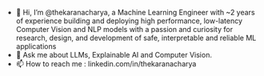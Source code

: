 - 👋 Hi, I’m @thekaranacharya, a Machine Learning Engineer with ~2 years of experience building and deploying high performance, low-latency Computer Vision and NLP models with a passion and curiosity for research, design, and development of safe, interpretable and reliable ML applications
- 🌱 Ask me about LLMs, Explainable AI and Computer Vision.
- 📫 How to reach me : linkedin.com/in/thekaranacharya

<!---
thekaranacharya/thekaranacharya is a ✨ special ✨ repository because its `README.md` (this file) appears on your GitHub profile.
You can click the Preview link to take a look at your changes.
--->
